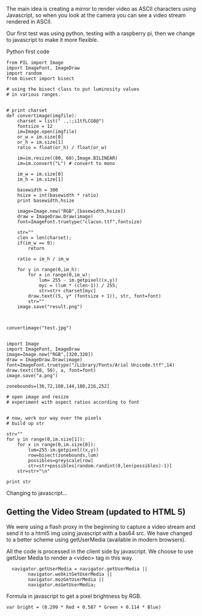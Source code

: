 The main idea is creating a mirror to render video as ASCII characters using Javascript, 
so when you look at the camera you can see a video stream rendered in ASCII.


Our first test was using python, testing with a raspberry pi, then we change to javascript to make it more flexible.

Python first code
```
from PIL import Image
import ImageFont, ImageDraw
import random
from bisect import bisect

# using the bisect class to put luminosity values
# in various ranges.


# print charset
def convertimage(imgfile):
    charset = list(" .,:;i1tfLCG8@")
    fontsize = 12
    im=Image.open(imgfile)
    or_w = im.size[0]
    or_h = im.size[1]
    ratio = float(or_h) / float(or_w)

    im=im.resize((80, 60),Image.BILINEAR)
    im=im.convert("L") # convert to mono

    im_w = im.size[0]
    im_h = im.size[1]

    basewidth = 300
    hsize = int(basewidth * ratio)
    print basewidth,hsize

    image=Image.new("RGB",[basewidth,hsize])
    draw = ImageDraw.Draw(image)
    font=ImageFont.truetype("clacon.ttf",fontsize)

    str=""
    clen = len(charset);
    if(im_w == 0):
        return

    ratio = im_h / im_w

    for y in range(0,im_h):
        for x in range(0,im_w):
            lum= 255 - im.getpixel((x,y))
            myc = (lum * (clen-1)) / 255;
            str=str+ charset[myc]
        draw.text((5, y* (fontsize + 1)), str, font=font)
        str=""
    image.save("result.png")



convertimage("test.jpg")


import Image
import ImageFont, ImageDraw
image=Image.new("RGB",[320,320])
draw = ImageDraw.Draw(image)
font=ImageFont.truetype("/Library/Fonts/Arial Unicode.ttf",14)
draw.text((50, 50), a, font=font)
image.save("a.png")

zonebounds=[36,72,108,144,180,216,252]

# open image and resize
# experiment with aspect ratios according to font


# now, work our way over the pixels
# build up str

str=""
for y in range(0,im.size[1]):
    for x in range(0,im.size[0]):
        lum=255-im.getpixel((x,y))
        row=bisect(zonebounds,lum)
        possibles=greyscale[row]
        str=str+possibles[random.randint(0,len(possibles)-1)]
    str=str+"\n"

print str
```

Changing to javascript...


## Getting the Video Stream (updated to HTML 5)

We were using a flash proxy in the beginning to capture a video stream and send it to a html5 img using javascript with a bas64 src. We have changed to a better scheme using getUserMedia (available in modern browsers).

All the code is processed in the client side by javascript. We choose to use getUser Media to render a &lt;video&gt; tag in this way.

```
  navigator.getUserMedia = navigator.getUserMedia ||
        navigator.webkitGetUserMedia ||
        navigator.mozGetUserMedia ||
        navigator.msGetUserMedia;
```


Formula in javascript to get a pixel brightness by RGB.

```
var bright = (0.299 * Red + 0.587 * Green + 0.114 * Blue) 
```
